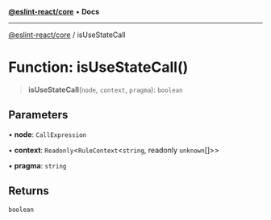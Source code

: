 [**@eslint-react/core**](../README.md) • **Docs**

***

[@eslint-react/core](../README.md) / isUseStateCall

# Function: isUseStateCall()

> **isUseStateCall**(`node`, `context`, `pragma`): `boolean`

## Parameters

• **node**: `CallExpression`

• **context**: `Readonly`\<`RuleContext`\<`string`, readonly `unknown`[]\>\>

• **pragma**: `string`

## Returns

`boolean`

